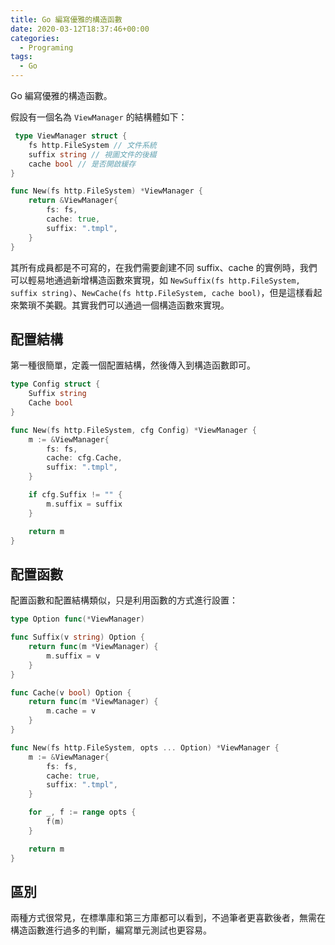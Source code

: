 ```yaml
---
title: Go 編寫優雅的構造函數
date: 2020-03-12T18:37:46+00:00
categories:
  - Programing
tags:
  - Go
---
```


Go 編寫優雅的構造函數。

<!--more-->

假設有一個名為 `ViewManager` 的結構體如下：

```go
 type ViewManager struct {
    fs http.FileSystem // 文件系統
    suffix string // 視圖文件的後綴
    cache bool // 是否開啟緩存
}

func New(fs http.FileSystem) *ViewManager {
    return &ViewManager{
        fs: fs,
        cache: true,
        suffix: ".tmpl",
    }
}
```

其所有成員都是不可寫的，在我們需要創建不同 suffix、cache 的實例時，我們可以輕易地通過新增構造函數來實現，如 `NewSuffix(fs http.FileSystem, suffix string)`、`NewCache(fs http.FileSystem, cache bool)`，但是這樣看起來繁瑣不美觀。其實我們可以通過一個構造函數來實現。

## 配置結構

第一種很簡單，定義一個配置結構，然後傳入到構造函數即可。

```go
type Config struct {
    Suffix string
    Cache bool
}

func New(fs http.FileSystem, cfg Config) *ViewManager {
    m := &ViewManager{
        fs: fs,
        cache: cfg.Cache,
        suffix: ".tmpl",
    }

    if cfg.Suffix != "" {
        m.suffix = suffix
    }

    return m
}
```

## 配置函數

配置函數和配置結構類似，只是利用函數的方式進行設置：

```go
type Option func(*ViewManager)

func Suffix(v string) Option {
    return func(m *ViewManager) {
        m.suffix = v
    }
}

func Cache(v bool) Option {
    return func(m *ViewManager) {
        m.cache = v
    }
}

func New(fs http.FileSystem, opts ... Option) *ViewManager {
    m := &ViewManager{
        fs: fs,
        cache: true,
        suffix: ".tmpl",
    }

    for _, f := range opts {
        f(m)
    }

    return m
}
```

## 區別

兩種方式很常見，在標準庫和第三方庫都可以看到，不過筆者更喜歡後者，無需在構造函數進行過多的判斷，編寫單元測試也更容易。